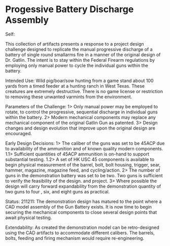 # Progessive Battery Discharge Assembly
Self:


This collection of artifacts presents a response to a project design challenge designed to replicate the manual progressive discharge of a battery of single round smallarms fire in a manner of the original design of Dr. Gatlin.  The intent is to stay within the Federal Firearm regulations by employing only manual power to cycle the individual guns within the battery.


Intended Use:
Wild pig/boar/sow hunting from a game stand about 100 yards from a timed feeder at a hunting ranch  in West Texas.  These creatures are extremely destructive.  There is no game license or restriction to removing these unwanted varmints from the environment.  


Parameters of the Challenge:
1> Only manual power may be  employed to rotate, to control the progressive, sequential discharge in individual guns within the battery.
2> Modern mechanical components may replace any mechanical component of the original Gatlin Gun as patented.
3> Design changes and design evolution that improve upon the original design are encouraged.



Early Design Decisions:
1> The caliber of the guns was set to be 45ACP due to availability of the ammunition and of known quality modern components.
1.1> Sufficient quantities of 45ACP ammunition is on-hand to support substantial testing.
1.2> A set of HK USC 45 components is available to begin physical measurement of the barrel, bolt, bolt housing, trigger, sear, hammer, magazine, magazine feed, and cycling/action.
2> The number of guns in the demonstration battery was set to be two.  Two guns is sufficient to verify the feasibility of the design. and project.
3> Where possible the design will carry forward expandability from the demonstration quantity of two guns to four , six, and eight guns as practical.




Status:
211211: The demonstration design has matured to the point where a CAD model assembly of the Gun Battery exists.   It is now time to begin securing the mechanical components to close several design points that await physical testing.


Extendability:
As created the demonstration model can be retro-designed using the CAD artifacts to accommodate different calibers.  The barrels, bolts, feeding and firing mechanism would require re-engineering.



